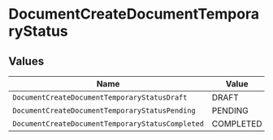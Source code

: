 # DocumentCreateDocumentTemporaryStatus


## Values

| Name                                             | Value                                            |
| ------------------------------------------------ | ------------------------------------------------ |
| `DocumentCreateDocumentTemporaryStatusDraft`     | DRAFT                                            |
| `DocumentCreateDocumentTemporaryStatusPending`   | PENDING                                          |
| `DocumentCreateDocumentTemporaryStatusCompleted` | COMPLETED                                        |